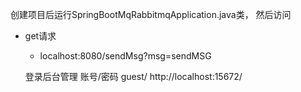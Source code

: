 创建项目后运行SpringBootMqRabbitmqApplication.java类，
然后访问
- get请求
    - localhost:8080/sendMsg?msg=sendMSG

  
   登录后台管理
   账号/密码
   guest/ 
   http://localhost:15672/ 
   